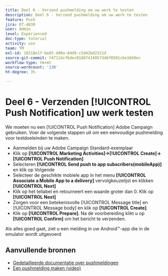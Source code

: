 ```yaml
---
title: Deel 6 - Verzend pushmelding om uw werk te testen
description: Deel 6 - Verzend pushmelding om uw werk te testen
feature: Push
jira: KT-4830
user: Admin
level: Experienced
doc-type: tutorial
activity: use
team: TM
exl-id: 10218e1f-6e85-490a-84d9-c5d42bd2321d
source-git-commit: f4712dcf6dec01867414057346f8501c6e1669ec
workflow-type: tm+mt
source-wordcount: '138'
ht-degree: 3%

---
```


# Deel 6 - Verzenden [!UICONTROL Push Notification] uw werk testen

We moeten nu een [!UICONTROL Push Notification] Adobe Campaign gebruiken. Voer de volgende stappen uit om een eenvoudige pushmelding voor testdoeleinden te maken.

* Aanmelden bij uw Adobe Campaign Standard-exemplaar
* Klik op **[!UICONTROL Marketing Activities]->[!UICONTROL Create]->[!UICONTROL Push Notification]**
* Selecteren **[!UICONTROL Send push to app subscribers(mobileApp)]** en klik op Volgende
* Selecteer de geschikte mobiele app in het menu **[!UICONTROL Associate a Mobile App to a delivery]** vervolgkeuzelijst en klikken **[!UICONTROL Next]**
* Klik op het tellabel en retourneert een waarde groter dan 0. Klik op **[!UICONTROL Next]**
* Zorgen voor een betekenisvolle [!UICONTROL Message title] en [!UICONTROL Message body] en klik op **[!UICONTROL Create]**.
* Klik op **[!UICONTROL Prepare]**. Na de voorbereiding klikt u op **[!UICONTROL Confirm]** om het bericht te verzenden.

Als alles goed gaat, ziet u een melding in uw Android™-app die in de emulator wordt uitgevoerd

## Aanvullende bronnen

* [Gedetailleerde documentatie over pushmeldingen](https://experienceleague.adobe.com/docs/campaign-standard/using/communication-channels/push-notifications/about-push-notifications.html?lang=en)
* [Een pushmelding maken (video)](/help/communication-channels/mobile/push-notifications/creating-a-push-notification.md)
